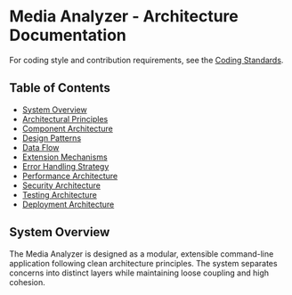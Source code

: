 # Media Analyzer - Architecture Documentation

For coding style and contribution requirements, see the [Coding Standards](../CODING_STANDARDS.md).

## Table of Contents
- [System Overview](#system-overview)
- [Architectural Principles](#architectural-principles)
- [Component Architecture](#component-architecture)
- [Design Patterns](#design-patterns)
- [Data Flow](#data-flow)
- [Extension Mechanisms](#extension-mechanisms)
- [Error Handling Strategy](#error-handling-strategy)
- [Performance Architecture](#performance-architecture)
- [Security Architecture](#security-architecture)
- [Testing Architecture](#testing-architecture)
- [Deployment Architecture](#deployment-architecture)

## System Overview

The Media Analyzer is designed as a modular, extensible command-line application following clean architecture principles. The system separates concerns into distinct layers while maintaining loose coupling and high cohesion.
